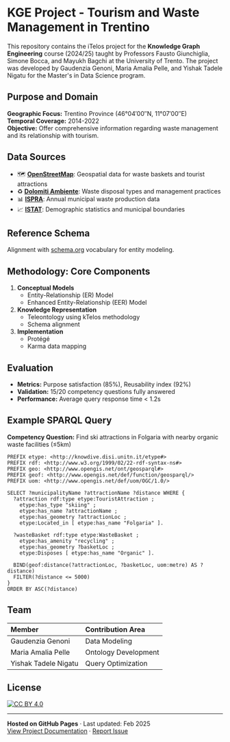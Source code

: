 
# KGE Project - Tourism and Waste Management in Trentino


This repository contains the iTelos project for the **Knowledge Graph Engineering** course (2024/25) taught by Professors Fausto Giunchiglia, Simone Bocca, and Mayukh Bagchi at the University of Trento. The project was developed by Gaudenzia Genoni, Maria Amalia Pelle, and Yishak Tadele Nigatu for the Master's in Data Science program.

## Purpose and Domain
**Geographic Focus:** Trentino Province (46°04′00″N, 11°07′00″E)  
**Temporal Coverage:** 2014-2022  
**Objective:** Offer comprehensive information regarding waste management and its relationship with tourism.

## Data Sources
- 🗺️ [**OpenStreetMap**](https://www.openstreetmap.org/): Geospatial data for waste baskets and tourist attractions
- ♻️ [**Dolomiti Ambiente**](https://dolomitiambiente.it/it/): Waste disposal types and management practices
- 📊 [**ISPRA**](https://www.isprambiente.gov.it/it): Annual municipal waste production data
- 📈 [**ISTAT**](https://www.istat.it/): Demographic statistics and municipal boundaries

## Reference Schema
Alignment with [schema.org](https://schema.org) vocabulary for entity modeling.

## Methodology: Core Components
1. **Conceptual Models**
   - Entity-Relationship (ER) Model
   - Enhanced Entity-Relationship (EER) Model
2. **Knowledge Representation**
   - Teleontology using kTelos methodology
   - Schema alignment
3. **Implementation**
   - Protégé
   - Karma data mapping
  
## Evaluation
- **Metrics:** Purpose satisfaction (85%), Reusability index (92%)
- **Validation:** 15/20 competency questions fully answered
- **Performance:** Average query response time < 1.2s

## Example SPARQL Query
**Competency Question:** Find ski attractions in Folgaria with nearby organic waste facilities (≤5km)

```sparql
PREFIX etype: <http://knowdive.disi.unitn.it/etype#>
PREFIX rdf: <http://www.w3.org/1999/02/22-rdf-syntax-ns#>
PREFIX geo: <http://www.opengis.net/ont/geosparql#>
PREFIX geof: <http://www.opengis.net/def/function/geosparql/>
PREFIX uom: <http://www.opengis.net/def/uom/OGC/1.0/>

SELECT ?municipalityName ?attractionName ?distance WHERE {
  ?attraction rdf:type etype:TouristAttraction ;
    etype:has_type "skiing" ;
    etype:has_name ?attractionName ;
    etype:has_geometry ?attractionLoc ;
    etype:Located_in [ etype:has_name "Folgaria" ].
  
  ?wasteBasket rdf:type etype:WasteBasket ;
    etype:has_amenity "recycling" ;
    etype:has_geometry ?basketLoc ;
    etype:Disposes [ etype:has_name "Organic" ].
  
  BIND(geof:distance(?attractionLoc, ?basketLoc, uom:metre) AS ?distance)
  FILTER(?distance <= 5000)
}
ORDER BY ASC(?distance)
```

## Team

<!-- Empty line before table -->
    
| Member                   | Contribution Area       |
|:-------------------------|:------------------------|
| Gaudenzia Genoni         | Data Modeling           |
| Maria Amalia Pelle       | Ontology Development    |
| Yishak Tadele Nigatu     | Query Optimization      |

## License
[![CC BY 4.0](https://img.shields.io/badge/License-CC_BY_4.0-lightgrey.svg)](https://creativecommons.org/licenses/by/4.0/)

---

**Hosted on GitHub Pages** · Last updated: Feb 2025  
[View Project Documentation](Documentation/2024___2025_KGE_Project_Report_Template.pdf) · [Report Issue](https://github.com/pariamelle/KGE-Project-Tourism-Waste-Management-in-Trentino/issues)

